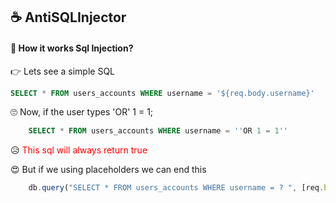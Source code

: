 ## ☕ AntiSQLInjector
#### 🧐 How it works Sql Injection?

👉 Lets see a simple SQL
```sql
SELECT * FROM users_accounts WHERE username = '${req.body.username}'
```

🙄 Now, if the user types 'OR' 1 = 1;
```sql
    SELECT * FROM users_accounts WHERE username = ''OR 1 = 1''
```

😥 <span style="color:red"> This sql will always return true</span>

😍 But if we using placeholders we can end this

```js
    db.query("SELECT * FROM users_accounts WHERE username = ? ", [req.body.username], (err, res, fields))
```